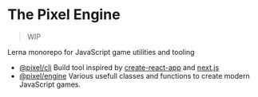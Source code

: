 # The Pixel Engine

> WIP

Lerna monorepo for JavaScript game utilities and tooling

- [@pixel/cli](PIXEL_CLI) Build tool inspired by [create-react-app](CRA) and [next.js](NEXTJS)
- [@pixel/engine](PIXEL_ENGINE) Various usefull classes and functions to create modern JavaScript games.

[CRA]: https://github.com/facebook/create-react-app
[NEXTJS]: https://github.com/zeit/next.js
[PIXEL_CLI]: https://npmjs.org
[PIXEL_ENGINE]: https://npmjs.org
